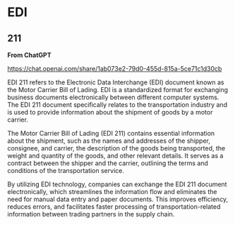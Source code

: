 # EDI

## 211

**From ChatGPT**

https://chat.openai.com/share/1ab073e2-79d0-455d-815a-5ce71c1d30cb

EDI 211 refers to the Electronic Data Interchange (EDI) document known as the Motor Carrier Bill of Lading. EDI is a standardized format for exchanging business documents electronically between different computer systems. The EDI 211 document specifically relates to the transportation industry and is used to provide information about the shipment of goods by a motor carrier.

The Motor Carrier Bill of Lading (EDI 211) contains essential information about the shipment, such as the names and addresses of the shipper, consignee, and carrier, the description of the goods being transported, the weight and quantity of the goods, and other relevant details. It serves as a contract between the shipper and the carrier, outlining the terms and conditions of the transportation service.

By utilizing EDI technology, companies can exchange the EDI 211 document electronically, which streamlines the information flow and eliminates the need for manual data entry and paper documents. This improves efficiency, reduces errors, and facilitates faster processing of transportation-related information between trading partners in the supply chain.
